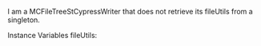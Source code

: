 I am a MCFileTreeStCypressWriter that does not retrieve its fileUtils from a singleton.

Instance Variables
	fileUtils:		<MCFileTreeFileUtils>
